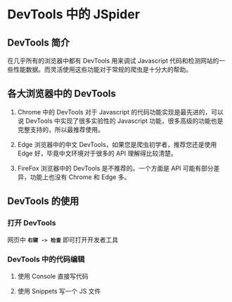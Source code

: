 # DevTools 中的 JSpider

## DevTools 简介

在几乎所有的浏览器中都有 DevTools 用来调试 Javascript 代码和检测网站的一些性能数据。而灵活使用这些功能对于常规的爬虫是十分大的帮助。

## 各大浏览器中的 DevTools

1. Chrome 中的 DevTools 对于 Javascript 的代码功能实现是最先进的，可以说 DevTools 中实现了很多实验性的 Javascript 功能，很多高级的功能也是完整支持的，所以最推荐使用。

2. Edge 浏览器中的中文 DevTools，如果您是爬虫初学者，推荐您还是使用 Edge 好，毕竟中文环境对于很多的 API 理解得比较清楚。

3. FireFox 浏览器中的 DevTools 是不推荐的。一个方面是 API 可能有部分差异，功能上也没有 Chrome 和 Edge 多。

## DevTools 的使用

### 打开 DevTools

网页中 **`右键 -> 检查`** 即可打开开发者工具

### DevTools 中的代码编辑

1. 使用 Console 直接写代码

2. 使用 Snippets 写一个 JS 文件
